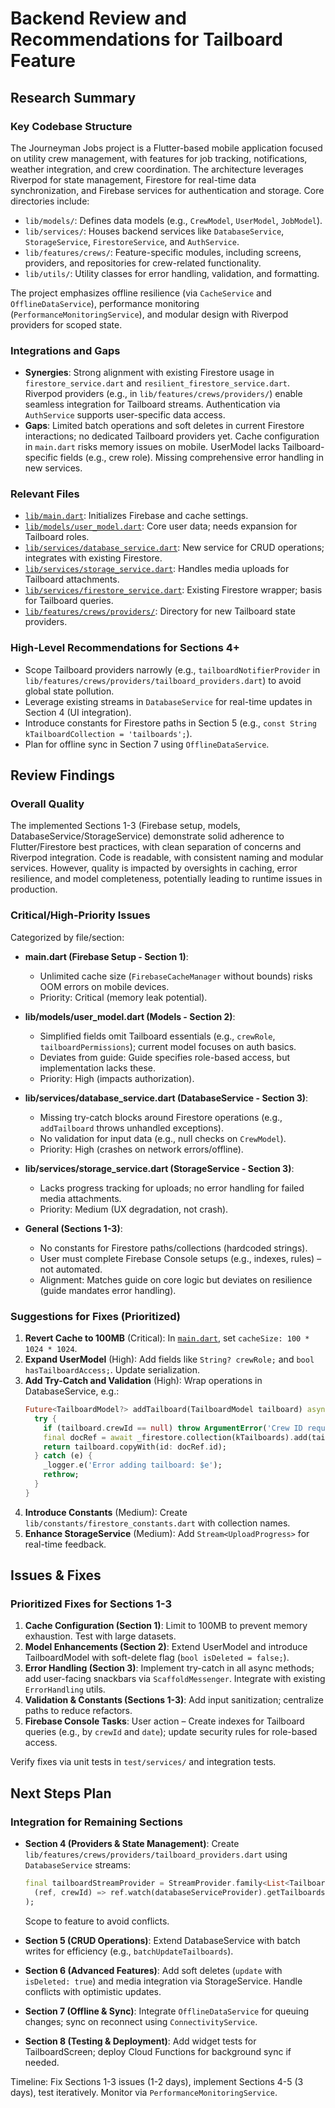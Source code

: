 # Backend Review and Recommendations for Tailboard Feature

## Research Summary

### Key Codebase Structure
The Journeyman Jobs project is a Flutter-based mobile application focused on utility crew management, with features for job tracking, notifications, weather integration, and crew coordination. The architecture leverages Riverpod for state management, Firestore for real-time data synchronization, and Firebase services for authentication and storage. Core directories include:
- `lib/models/`: Defines data models (e.g., `CrewModel`, `UserModel`, `JobModel`).
- `lib/services/`: Houses backend services like `DatabaseService`, `StorageService`, `FirestoreService`, and `AuthService`.
- `lib/features/crews/`: Feature-specific modules, including screens, providers, and repositories for crew-related functionality.
- `lib/utils/`: Utility classes for error handling, validation, and formatting.

The project emphasizes offline resilience (via `CacheService` and `OfflineDataService`), performance monitoring (`PerformanceMonitoringService`), and modular design with Riverpod providers for scoped state.

### Integrations and Gaps
- **Synergies**: Strong alignment with existing Firestore usage in `firestore_service.dart` and `resilient_firestore_service.dart`. Riverpod providers (e.g., in `lib/features/crews/providers/`) enable seamless integration for Tailboard streams. Authentication via `AuthService` supports user-specific data access.
- **Gaps**: Limited batch operations and soft deletes in current Firestore interactions; no dedicated Tailboard providers yet. Cache configuration in `main.dart` risks memory issues on mobile. UserModel lacks Tailboard-specific fields (e.g., crew role). Missing comprehensive error handling in new services.

### Relevant Files
- [`lib/main.dart`](lib/main.dart): Initializes Firebase and cache settings.
- [`lib/models/user_model.dart`](lib/models/user_model.dart): Core user data; needs expansion for Tailboard roles.
- [`lib/services/database_service.dart`](lib/services/database_service.dart): New service for CRUD operations; integrates with existing Firestore.
- [`lib/services/storage_service.dart`](lib/services/storage_service.dart): Handles media uploads for Tailboard attachments.
- [`lib/services/firestore_service.dart`](lib/services/firestore_service.dart): Existing Firestore wrapper; basis for Tailboard queries.
- [`lib/features/crews/providers/`](lib/features/crews/providers/): Directory for new Tailboard state providers.

### High-Level Recommendations for Sections 4+
- Scope Tailboard providers narrowly (e.g., `tailboardNotifierProvider` in `lib/features/crews/providers/tailboard_providers.dart`) to avoid global state pollution.
- Leverage existing streams in `DatabaseService` for real-time updates in Section 4 (UI integration).
- Introduce constants for Firestore paths in Section 5 (e.g., `const String kTailboardCollection = 'tailboards';`).
- Plan for offline sync in Section 7 using `OfflineDataService`.

## Review Findings

### Overall Quality
The implemented Sections 1-3 (Firebase setup, models, DatabaseService/StorageService) demonstrate solid adherence to Flutter/Firestore best practices, with clean separation of concerns and Riverpod integration. Code is readable, with consistent naming and modular services. However, quality is impacted by oversights in caching, error resilience, and model completeness, potentially leading to runtime issues in production.

### Critical/High-Priority Issues
Categorized by file/section:

- **main.dart (Firebase Setup - Section 1)**:
  - Unlimited cache size (`FirebaseCacheManager` without bounds) risks OOM errors on mobile devices.
  - Priority: Critical (memory leak potential).

- **lib/models/user_model.dart (Models - Section 2)**:
  - Simplified fields omit Tailboard essentials (e.g., `crewRole`, `tailboardPermissions`); current model focuses on auth basics.
  - Deviates from guide: Guide specifies role-based access, but implementation lacks these.
  - Priority: High (impacts authorization).

- **lib/services/database_service.dart (DatabaseService - Section 3)**:
  - Missing try-catch blocks around Firestore operations (e.g., `addTailboard` throws unhandled exceptions).
  - No validation for input data (e.g., null checks on `CrewModel`).
  - Priority: High (crashes on network errors/offline).

- **lib/services/storage_service.dart (StorageService - Section 3)**:
  - Lacks progress tracking for uploads; no error handling for failed media attachments.
  - Priority: Medium (UX degradation, not crash).

- **General (Sections 1-3)**:
  - No constants for Firestore paths/collections (hardcoded strings).
  - User must complete Firebase Console setups (e.g., indexes, rules) – not automated.
  - Alignment: Matches guide on core logic but deviates on resilience (guide mandates error handling).

### Suggestions for Fixes (Prioritized)
1. **Revert Cache to 100MB** (Critical): In [`main.dart`](lib/main.dart:45), set `cacheSize: 100 * 1024 * 1024`.
2. **Expand UserModel** (High): Add fields like `String? crewRole;` and `bool hasTailboardAccess;`. Update serialization.
3. **Add Try-Catch and Validation** (High): Wrap operations in DatabaseService, e.g.:
   ```dart
   Future<TailboardModel?> addTailboard(TailboardModel tailboard) async {
     try {
       if (tailboard.crewId == null) throw ArgumentError('Crew ID required');
       final docRef = await _firestore.collection(kTailboards).add(tailboard.toJson());
       return tailboard.copyWith(id: docRef.id);
     } catch (e) {
       _logger.e('Error adding tailboard: $e');
       rethrow;
     }
   }
   ```
4. **Introduce Constants** (Medium): Create `lib/constants/firestore_constants.dart` with collection names.
5. **Enhance StorageService** (Medium): Add `Stream<UploadProgress>` for real-time feedback.

## Issues & Fixes

### Prioritized Fixes for Sections 1-3
1. **Cache Configuration (Section 1)**: Limit to 100MB to prevent memory exhaustion. Test with large datasets.
2. **Model Enhancements (Section 2)**: Extend UserModel and introduce TailboardModel with soft-delete flag (`bool isDeleted = false;`).
3. **Error Handling (Section 3)**: Implement try-catch in all async methods; add user-facing snackbars via `ScaffoldMessenger`. Integrate with existing `ErrorHandling` utils.
4. **Validation & Constants (Sections 1-3)**: Add input sanitization; centralize paths to reduce refactors.
5. **Firebase Console Tasks**: User action – Create indexes for Tailboard queries (e.g., by `crewId` and `date`); update security rules for role-based access.

Verify fixes via unit tests in `test/services/` and integration tests.

## Next Steps Plan

### Integration for Remaining Sections
- **Section 4 (Providers & State Management)**: Create `lib/features/crews/providers/tailboard_providers.dart` using `DatabaseService` streams:
  ```dart
  final tailboardStreamProvider = StreamProvider.family<List<TailboardModel>, String>(
    (ref, crewId) => ref.watch(databaseServiceProvider).getTailboardsStream(crewId),
  );
  ```
  Scope to feature to avoid conflicts.

- **Section 5 (CRUD Operations)**: Extend DatabaseService with batch writes for efficiency (e.g., `batchUpdateTailboards`).

- **Section 6 (Advanced Features)**: Add soft deletes (`update` with `isDeleted: true`) and media integration via StorageService. Handle conflicts with optimistic updates.

- **Section 7 (Offline & Sync)**: Integrate `OfflineDataService` for queuing changes; sync on reconnect using `ConnectivityService`.

- **Section 8 (Testing & Deployment)**: Add widget tests for TailboardScreen; deploy Cloud Functions for background sync if needed.

Timeline: Fix Sections 1-3 issues (1-2 days), implement Sections 4-5 (3 days), test iteratively. Monitor via `PerformanceMonitoringService`.